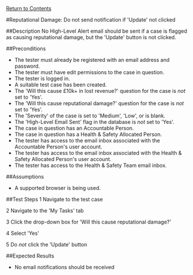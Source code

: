 [Return to Contents](https://github.com/infojam-james/test-cases/blob/master/Contents.md)

#Reputational Damage: Do not send notification if 'Update' not clicked

##Description
No High-Level Alert email should be sent if a case is flagged as causing reputational damage, but the 'Update' button is not clicked.

##Preconditions
+ The tester must already be registered with an email address and password.
+ The tester must have edit permissions to the case in question.
+ The tester is logged in.
+ A suitable test case has been created.
+ The 'Will this cause £10k+ in lost revenue?' question for the case is *not* set to 'Yes'.
+ The 'Will this cause reputational damage?' question for the case is *not* set to 'Yes'.
+ The 'Severity' of the case is set to 'Medium', 'Low', or is blank.
+ The 'High-Level Email Sent' flag in the database is *not* set to 'Yes'.
+ The case in question has an Accountable Person.
+ The case in question has a Health & Safety Allocated Person.
+ The tester has access to the email inbox associated with the Accountable Person's user account.
+ The tester has access to the email inbox associated with the Health & Safety Allocated Person's user account.
+ The tester has access to the Health & Safety Team email inbox.

##Assumptions
+ A supported browser is being used.

##Test Steps
1 Navigate to the test case

2 Navigate to the 'My Tasks' tab

3 Click the drop-down box for 'Will this cause reputational damage?'

4 Select 'Yes'

5 Do *not* click the 'Update' button

##Expected Results

+ No email notifications should be received
